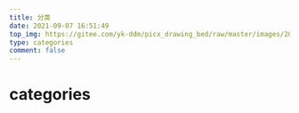 ```yaml
---
title: 分类
date: 2021-09-07 16:51:49
top_img: https://gitee.com/yk-ddm/picx_drawing_bed/raw/master/images/20210912205458.webp
type: categories
comment: false
---
```


# categories


